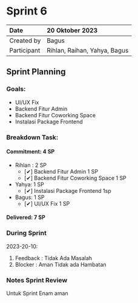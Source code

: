 # Sprint 6

|Date|20 Oktober 2023|
| :- | :- |
|Created by|Bagus|
|Participant|Rihlan, Raihan, Yahya, Bagus|
## Sprint Planning
### Goals:
- UI/UX Fix
- Backend Fitur Admin
- Backend Fitur Coworking Space
- Instalasi Package Frontend


### Breakdown Task:
#### Commitment: 4 SP
- Rihlan : 2 SP
  - [✔] Backend Fitur Admin 1 SP
  - [✔] Backend Fitur Coworking Space 1 SP
- Yahya: 1 SP
  - [✔] Instalasi Package Frontend 1sp
- Bagus: 1 SP
  - [✔] UI/UX Fix 1 SP
        
#### Delivered:	 7 SP
### During Sprint
2023-20-10:

1. Feedback : Tidak Ada Masalah
2. Blocker : Aman Tidak ada Hambatan
### Notes Sprint Review
Untuk Sprint Enam aman
